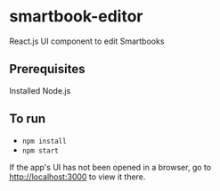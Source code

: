 # smartbook-editor
React.js UI component to edit Smartbooks 

## Prerequisites
Installed Node.js

## To run

* `npm install`
* `npm start`

If the app's UI has not been opened in a browser, go to [http://localhost:3000](http://localhost:3000) to view it there.
